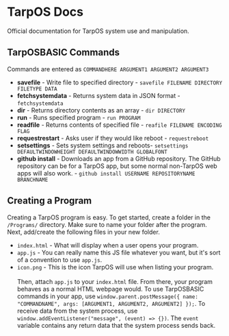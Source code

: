 # TarpOS Docs
Official documentation for TarpOS system use and manipulation.

## TarpOSBASIC Commands
Commands are entered as `COMMANDHERE ARGUMENT1 ARGUMENT2 ARGUMENT3`
- <b>savefile</b> - Write file to specified directory - `savefile FILENAME DIRECTORY FILETYPE DATA`
- <b>fetchsystemdata</b> - Returns system data in JSON format - `fetchsystemdata`
- <b>dir</b> - Returns directory contents as an array  - `dir DIRECTORY`
- <b>run</b> - Runs specified program - `run PROGRAM`
- <b>readfile</b> - Returns contents of specified file - `reafile FILENAME ENCODING FLAG` 
- <b>requestrestart</b> - Asks user if they would like reboot - `requestreboot`
- <b>setsettings</b> - Sets system settings and reboots- `setsettings DEFAULTWINDOWHEIGHT DEFAULTWINDOWWIDTH GLOBALFONT`
- <b>github install</b> - Downloads an app from a GitHub repository. The GitHub repository can be for a TarpOS app, but some normal non-TarpOS web apps will also work. - `github install USERNAME REPOSITORYNAME BRANCHNAME`

## Creating a Program
Creating a TarpOS program is easy. To get started, create a folder in the `/Programs/` directory. Make sure to name your folder after the program. Next, add/create the following files in your new folder.
- `index.html` - What will display when a user opens your program.
- `app.js` - You can really name this JS file whatever you want, but it's sort of a convention to use `app.js`.
- `icon.png` - This is the icon TarpOS will use when listing your program.  <br><br>
Then, attach `app.js` to your `index.html` file. From there, your program behaves as a normal HTML webpage would. 
To use TarpOSBASIC commands in your app, use `window.parent.postMessage({ name: "COMMANDNAME", args: [ARGUMENT1, ARGUMENT2, ARGUMENT2] });`. To receive data from the system process, use `window.addEventListener("message", (event) => {})`. The `event` variable contains any return data that the system process sends back.